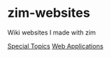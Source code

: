 # zim-websites
Wiki websites I made with zim

[Special Topics](https://kenny-designs.github.io/zim-websites/special-topics/Day_1.html)
[Web Applications](https://kenny-designs.github.io/zim-websites/web-apps/Introduction.html)
